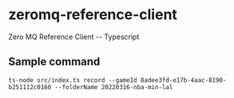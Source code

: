 # zeromq-reference-client

Zero MQ Reference Client -- Typescript

## Sample command

```
ts-node src/index.ts record --gameId 8adee3fd-e17b-4aac-8190-b251112c0160 --folderName 20220316-nba-min-lal
```
